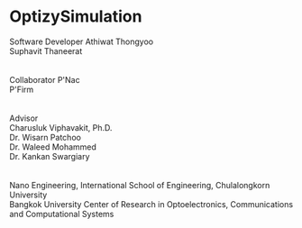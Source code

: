 # OptizySimulation
Software Developer
Athiwat Thongyoo<br />
Suphavit Thaneerat<br />
<br /><br />
Collaborator
P'Nac<br />
P'Firm<br />
<br /><br />
Advisor<br />
Charusluk Viphavakit, Ph.D.<br />
Dr. Wisarn Patchoo<br />
Dr. Waleed Mohammed<br />
Dr. Kankan Swargiary<br />
<br /><br />
Nano Engineering, International School of Engineering, Chulalongkorn University<br />
Bangkok University Center of Research in Optoelectronics, Communications and Computational Systems
